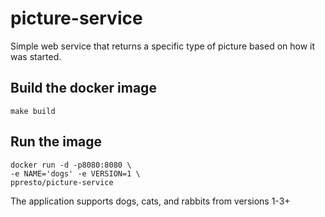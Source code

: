 # picture-service
Simple web service that returns a specific type of picture based on how it was started.

## Build the docker image
```
make build
```

## Run the image
```
docker run -d -p8080:8080 \
-e NAME='dogs' -e VERSION=1 \
ppresto/picture-service
```
The application supports dogs, cats, and rabbits from versions 1-3+
